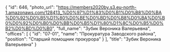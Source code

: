 {
    "id": 646,
    "photo_url": "https://members2020by.s3.eu-north-1.amazonaws.com/128413_%D0%97%D1%83%D0%B1%D0%B8%D0%BA%D0%92%D0%B5%D1%80%D0%BE%D0%BD%D0%B8%D0%BA%D0%B0%D0%92%D0%B0%D0%BB%D0%B5%D1%80%D1%8C%D0%B5%D0%B2%D0%BD%D0%B0",
    "full_name": "Зубик Вероника Валерьевна",
    "offices": [
        {
            "id": "07-01",
            "name": "Прокуратура Заводского района",
            "position": "Старший помощник прокурора"
        }
    ],
    "title": "Зубик Вероника Валерьевна"
}